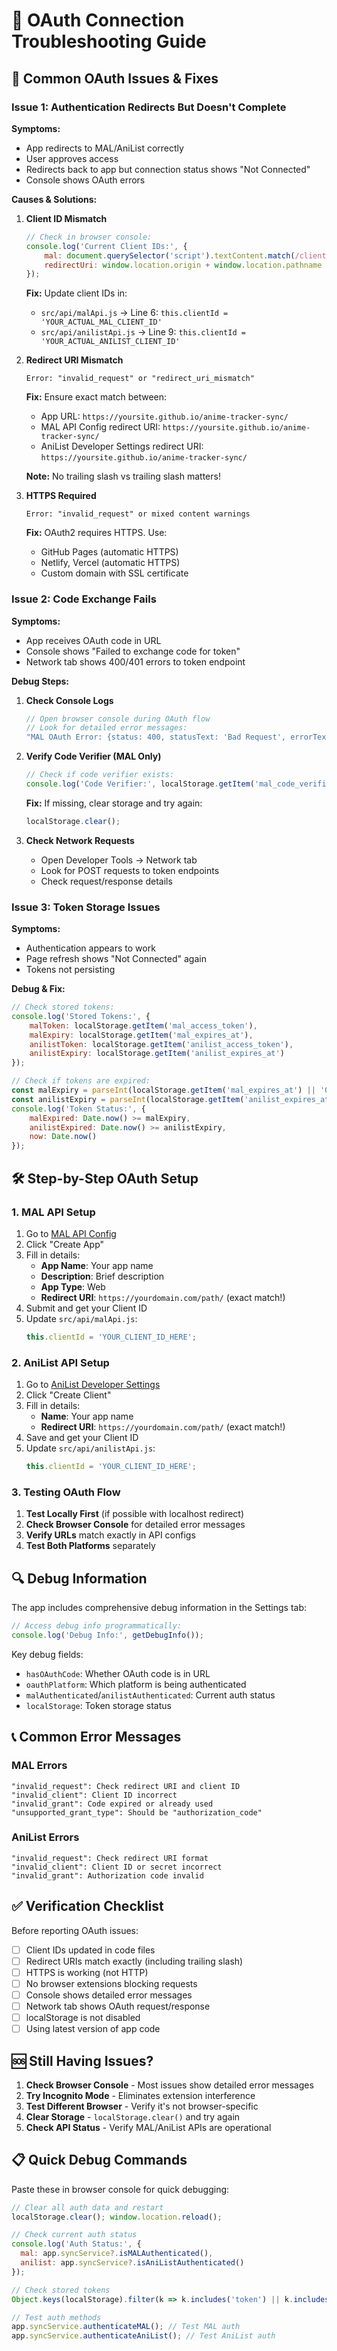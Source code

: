 # 🔧 OAuth Connection Troubleshooting Guide

## 🐛 Common OAuth Issues & Fixes

### Issue 1: Authentication Redirects But Doesn't Complete

**Symptoms:**
- App redirects to MAL/AniList correctly
- User approves access
- Redirects back to app but connection status shows "Not Connected"
- Console shows OAuth errors

**Causes & Solutions:**

1. **Client ID Mismatch**
   ```javascript
   // Check in browser console:
   console.log('Current Client IDs:', {
       mal: document.querySelector('script').textContent.match(/clientId.*?'([^']+)'/)?.[1],
       redirectUri: window.location.origin + window.location.pathname
   });
   ```
   
   **Fix:** Update client IDs in:
   - `src/api/malApi.js` → Line 6: `this.clientId = 'YOUR_ACTUAL_MAL_CLIENT_ID'`
   - `src/api/anilistApi.js` → Line 9: `this.clientId = 'YOUR_ACTUAL_ANILIST_CLIENT_ID'`

2. **Redirect URI Mismatch**
   ```
   Error: "invalid_request" or "redirect_uri_mismatch"
   ```
   
   **Fix:** Ensure exact match between:
   - App URL: `https://yoursite.github.io/anime-tracker-sync/`
   - MAL API Config redirect URI: `https://yoursite.github.io/anime-tracker-sync/`
   - AniList Developer Settings redirect URI: `https://yoursite.github.io/anime-tracker-sync/`
   
   **Note:** No trailing slash vs trailing slash matters!

3. **HTTPS Required**
   ```
   Error: "invalid_request" or mixed content warnings
   ```
   
   **Fix:** OAuth2 requires HTTPS. Use:
   - GitHub Pages (automatic HTTPS)
   - Netlify, Vercel (automatic HTTPS)
   - Custom domain with SSL certificate

### Issue 2: Code Exchange Fails

**Symptoms:**
- App receives OAuth code in URL
- Console shows "Failed to exchange code for token"
- Network tab shows 400/401 errors to token endpoint

**Debug Steps:**

1. **Check Console Logs**
   ```javascript
   // Open browser console during OAuth flow
   // Look for detailed error messages:
   "MAL OAuth Error: {status: 400, statusText: 'Bad Request', errorText: '...'}"
   ```

2. **Verify Code Verifier (MAL Only)**
   ```javascript
   // Check if code verifier exists:
   console.log('Code Verifier:', localStorage.getItem('mal_code_verifier'));
   ```
   
   **Fix:** If missing, clear storage and try again:
   ```javascript
   localStorage.clear();
   ```

3. **Check Network Requests**
   - Open Developer Tools → Network tab
   - Look for POST requests to token endpoints
   - Check request/response details

### Issue 3: Token Storage Issues

**Symptoms:**
- Authentication appears to work
- Page refresh shows "Not Connected" again
- Tokens not persisting

**Debug & Fix:**
```javascript
// Check stored tokens:
console.log('Stored Tokens:', {
    malToken: localStorage.getItem('mal_access_token'),
    malExpiry: localStorage.getItem('mal_expires_at'),
    anilistToken: localStorage.getItem('anilist_access_token'),
    anilistExpiry: localStorage.getItem('anilist_expires_at')
});

// Check if tokens are expired:
const malExpiry = parseInt(localStorage.getItem('mal_expires_at') || '0');
const anilistExpiry = parseInt(localStorage.getItem('anilist_expires_at') || '0');
console.log('Token Status:', {
    malExpired: Date.now() >= malExpiry,
    anilistExpired: Date.now() >= anilistExpiry,
    now: Date.now()
});
```

## 🛠️ Step-by-Step OAuth Setup

### 1. MAL API Setup
1. Go to [MAL API Config](https://myanimelist.net/apiconfig)
2. Click "Create App"
3. Fill in details:
   - **App Name**: Your app name
   - **Description**: Brief description
   - **App Type**: Web
   - **Redirect URI**: `https://yourdomain.com/path/` (exact match!)
4. Submit and get your Client ID
5. Update `src/api/malApi.js`:
   ```javascript
   this.clientId = 'YOUR_CLIENT_ID_HERE';
   ```

### 2. AniList API Setup
1. Go to [AniList Developer Settings](https://anilist.co/settings/developer)
2. Click "Create Client"
3. Fill in details:
   - **Name**: Your app name
   - **Redirect URI**: `https://yourdomain.com/path/` (exact match!)
4. Save and get your Client ID
5. Update `src/api/anilistApi.js`:
   ```javascript
   this.clientId = 'YOUR_CLIENT_ID_HERE';
   ```

### 3. Testing OAuth Flow

1. **Test Locally First** (if possible with localhost redirect)
2. **Check Browser Console** for detailed error messages
3. **Verify URLs** match exactly in API configs
4. **Test Both Platforms** separately

## 🔍 Debug Information

The app includes comprehensive debug information in the Settings tab:

```javascript
// Access debug info programmatically:
console.log('Debug Info:', getDebugInfo());
```

Key debug fields:
- `hasOAuthCode`: Whether OAuth code is in URL
- `oauthPlatform`: Which platform is being authenticated
- `malAuthenticated`/`anilistAuthenticated`: Current auth status
- `localStorage`: Token storage status

## 📞 Common Error Messages

### MAL Errors
```
"invalid_request": Check redirect URI and client ID
"invalid_client": Client ID incorrect
"invalid_grant": Code expired or already used
"unsupported_grant_type": Should be "authorization_code"
```

### AniList Errors
```
"invalid_request": Check redirect URI format
"invalid_client": Client ID or secret incorrect
"invalid_grant": Authorization code invalid
```

## ✅ Verification Checklist

Before reporting OAuth issues:

- [ ] Client IDs updated in code files
- [ ] Redirect URIs match exactly (including trailing slash)
- [ ] HTTPS is working (not HTTP)
- [ ] No browser extensions blocking requests
- [ ] Console shows detailed error messages
- [ ] Network tab shows OAuth request/response
- [ ] localStorage is not disabled
- [ ] Using latest version of app code

## 🆘 Still Having Issues?

1. **Check Browser Console** - Most issues show detailed error messages
2. **Try Incognito Mode** - Eliminates extension interference
3. **Test Different Browser** - Verify it's not browser-specific
4. **Clear Storage** - `localStorage.clear()` and try again
5. **Check API Status** - Verify MAL/AniList APIs are operational

## 📋 Quick Debug Commands

Paste these in browser console for quick debugging:

```javascript
// Clear all auth data and restart
localStorage.clear(); window.location.reload();

// Check current auth status
console.log('Auth Status:', {
  mal: app.syncService?.isMALAuthenticated(),
  anilist: app.syncService?.isAniListAuthenticated()
});

// Check stored tokens
Object.keys(localStorage).filter(k => k.includes('token') || k.includes('expires')).forEach(k => console.log(k, localStorage.getItem(k)));

// Test auth methods
app.syncService.authenticateMAL(); // Test MAL auth
app.syncService.authenticateAniList(); // Test AniList auth
```